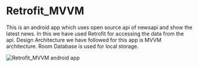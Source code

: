 # Retrofit_MVVM
This is an android app which uses open source api of newsapi and show the latest news.
In this we have used Retrofit for accessing the data from the api.
Design Architecture we have followed for this app is MVVM architecture.
Room Database is used for local storage.


![Retrofit_MVVM android app](https://user-images.githubusercontent.com/40432368/143738728-5616a16b-5936-46a3-be15-7118da7a6ff1.jpeg)
